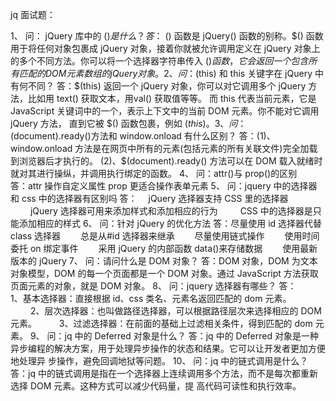 jq 面试题：

1、
问： jQuery 库中的 $() 是什么？
答：$ () 函数是 jQuery() 函数的别称。$() 函数用于将任何对象包裹成 jQuery 对象，接着你就被允许调用定义在
 jQuery 对象上的多个不同方法。你可以将一个选择器字符串传入 $() 函数，它会返回一个包含所有匹配的 DOM 元素数
组的 jQuery 对象。
2、
问：$(this) 和 this 关键字在 jQuery 中有何不同？
答：$(this) 返回一个 jQuery 对象，你可以对它调用多个 jQuery 方法，比如用 text() 获取文本，用val() 获取值等等。
而 this 代表当前元素，它是 JavaScript 关键词中的一个，表示上下文中的当前 DOM 元素。你不能对它调用 jQuery 方法，
直到它被 $() 函数包裹，例如 $(this)。
3、
问：$(document).ready()方法和 window.onload 有什么区别？
答：(1)、window.onload 方法是在网页中所有的元素(包括元素的所有关联文件)完全加载到浏览器后才执行的。
(2)、$(document).ready() 方法可以在 DOM 载入就绪时就对其进行操纵，并调用执行绑定的函数。
4、
问：attr()与 prop()的区别　
答：attr 操作自定义属性
prop 更适合操作表单元素
5、
问：jquery 中的选择器 和 css 中的选择器有区别吗
答：　 jQuery 选择器支持 CSS 里的选择器
　　 jQuery 选择器可用来添加样式和添加相应的行为
　　 CSS 中的选择器是只能添加相应的样式
6、
问：针对 jQuery 的优化方法
答：尽量使用 id 选择器代替 class 选择器
　　总是从#id 选择器来继承
　　尽量使用链式操作
　　使用时间委托 on 绑定事件
　　采用 jQuery 的内部函数 data()来存储数据
　　使用最新版本的 jQuery
7、
问：请问什么是 DOM 对象？
答：DOM 对象，DOM 为文本对象模型，DOM 的每一个页面都是一个 DOM 对象。通过 JavaScript 方法获取页面元素的对象，就是 DOM 对象。
8、
问：jquery 选择器有哪些？
答：　　 1、基本选择器：直接根据 id、css 类名、元素名返回匹配的 dom 元素。
　　 2、层次选择器：也叫做路径选择器，可以根据路径层次来选择相应的 DOM 元素。
　　 3、过滤选择器：在前面的基础上过滤相关条件，得到匹配的 dom 元素。
9、
问：jq 中的 Deferred 对象是什么？
答：jq 中的 Deferred 对象是一种异步编程的解决方案，用于处理异步操作的状态和结果。它可以让开发者更加方便地处理异
步操作，避免回调地狱等问题。
10、
问：jq 中的链式调用是什么？
答：jq 中的链式调用是指在一个选择器上连续调用多个方法，而不是每次都重新选择 DOM 元素。这种方式可以减少代码量，提
高代码可读性和执行效率。
